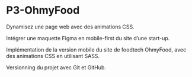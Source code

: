 # P3-OhmyFood

Dynamisez une page web avec des animations CSS.

Intégrer une maquette Figma en mobile-first du site d’une start-up.

Implémentation de la version mobile du site de foodtech OhmyFood, avec des animations CSS en utilisant SASS.

Versionning du projet avec Git et GitHub.
